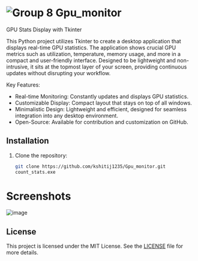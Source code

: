 # ![Group 8](https://github.com/kshitij1235/Gpu_monitor/assets/65331304/eaf7c644-5c1a-481e-ba62-f0f4508b8a15) Gpu_monitor 

GPU Stats 
Display with Tkinter

This Python project utilizes Tkinter to create a desktop application that displays real-time GPU statistics. The application shows crucial GPU metrics such as utilization, temperature, memory usage, and more in a compact and user-friendly interface. Designed to be lightweight and non-intrusive, it sits at the topmost layer of your screen, providing continuous updates without disrupting your workflow.

Key Features:

- Real-time Monitoring: Constantly updates and displays GPU statistics.
- Customizable Display: Compact layout that stays on top of all windows.
- Minimalistic Design: Lightweight and efficient, designed for seamless integration into any desktop environment.
- Open-Source: Available for contribution and customization on GitHub.


## Installation

1. Clone the repository:

   ```bash
   git clone https://github.com/kshitij1235/Gpu_monitor.git
   count_stats.exe
   ```


# Screenshots
![image](https://github.com/kshitij1235/Gpu_monitor/assets/65331304/a65d3981-6c26-4529-9148-2b1a33b72005)


## License

This project is licensed under the MIT License. See the [LICENSE](https://raw.githubusercontent.com/kshitij1235/Gpu_monitor/main/LICENSE) file for more details.



